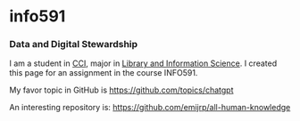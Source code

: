 # info591
<h3> Data and Digital Stewardship </h3>

I am a student in [CCI](http://cci.drexel.edu), major in [Library and Information Science](https://drexel.edu/cci/academics/masters-programs/ms-in-library-information-science/).  I created this page for an assignment in the course INFO591.

My favor topic in GitHub is https://github.com/topics/chatgpt 

An interesting repository is: https://github.com/emijrp/all-human-knowledge 
